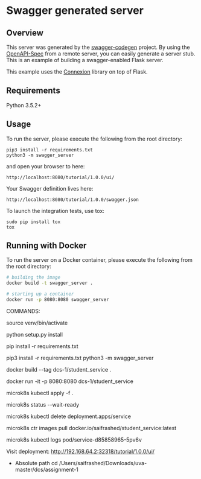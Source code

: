 # Swagger generated server

## Overview
This server was generated by the [swagger-codegen](https://github.com/swagger-api/swagger-codegen) project. By using the
[OpenAPI-Spec](https://github.com/swagger-api/swagger-core/wiki) from a remote server, you can easily generate a server stub.  This
is an example of building a swagger-enabled Flask server.

This example uses the [Connexion](https://github.com/zalando/connexion) library on top of Flask.

## Requirements
Python 3.5.2+

## Usage
To run the server, please execute the following from the root directory:

```
pip3 install -r requirements.txt
python3 -m swagger_server
```

and open your browser to here:

```
http://localhost:8080/tutorial/1.0.0/ui/
```

Your Swagger definition lives here:

```
http://localhost:8080/tutorial/1.0.0/swagger.json
```

To launch the integration tests, use tox:
```
sudo pip install tox
tox
```

## Running with Docker

To run the server on a Docker container, please execute the following from the root directory:

```bash
# building the image
docker build -t swagger_server .

# starting up a container
docker run -p 8080:8080 swagger_server
```





COMMANDS:

source venv/bin/activate

python setup.py install

pip install -r requirements.txt


pip3 install -r requirements.txt
python3 -m swagger_server


docker build --tag dcs-1/student_service .

docker run -it -p 8080:8080 dcs-1/student_service


microk8s kubectl apply -f .

microk8s status --wait-ready

microk8s kubectl delete deployment.apps/service

microk8s ctr images pull docker.io/saifrashed/student_service:latest

microk8s kubectl logs pod/service-d85858965-5pv6v




Visit deployment: http://192.168.64.2:32318/tutorial/1.0.0/ui/












- Absolute path 
cd /Users/saifrashed/Downloads/uva-master/dcs/assignment-1




